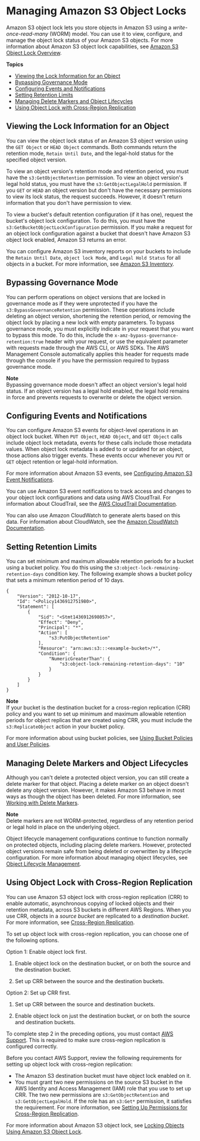 # Managing Amazon S3 Object Locks<a name="object-lock-managing"></a>

Amazon S3 object lock lets you store objects in Amazon S3 using a *write\-once\-read\-many* \(WORM\) model\. You can use it to view, configure, and manage the object lock status of your Amazon S3 objects\. For more information about Amazon S3 object lock capabilities, see [Amazon S3 Object Lock Overview](object-lock-overview.md)\.

**Topics**
+ [Viewing the Lock Information for an Object](#object-lock-managing-view)
+ [Bypassing Governance Mode](#object-lock-managing-bypass)
+ [Configuring Events and Notifications](#object-lock-managing-events)
+ [Setting Retention Limits](#object-lock-managing-retention-limits)
+ [Managing Delete Markers and Object Lifecycles](#object-lock-managing-lifecycle)
+ [Using Object Lock with Cross\-Region Replication](#object-lock-managing-replication)

## Viewing the Lock Information for an Object<a name="object-lock-managing-view"></a>

You can view the object lock status of an Amazon S3 object version using the `GET Object` or `HEAD Object` commands\. Both commands return the retention mode, `Retain Until Date`, and the legal\-hold status for the specified object version\. 

To view an object version's retention mode and retention period, you must have the `s3:GetObjectRetention` permission\. To view an object version's legal hold status, you must have the `s3:GetObjectLegalHold` permission\. If you `GET` or `HEAD` an object version but don't have the necessary permissions to view its lock status, the request succeeds\. However, it doesn't return information that you don't have permission to view\.

To view a bucket's default retention configuration \(if it has one\), request the bucket's object lock configuration\. To do this, you must have the `s3:GetBucketObjectLockConfiguration` permission\. If you make a request for an object lock configuration against a bucket that doesn't have Amazon S3 object lock enabled, Amazon S3 returns an error\.

You can configure Amazon S3 inventory reports on your buckets to include the `Retain Until Date`, `object lock Mode`, and `Legal Hold Status` for all objects in a bucket\. For more information, see [ Amazon S3 Inventory](storage-inventory.md)\.

## Bypassing Governance Mode<a name="object-lock-managing-bypass"></a>

You can perform operations on object versions that are locked in governance mode as if they were unprotected if you have the `s3:BypassGovernanceRetention` permission\. These operations include deleting an object version, shortening the retention period, or removing the object lock by placing a new lock with empty parameters\. To bypass governance mode, you must explicitly indicate in your request that you want to bypass this mode\. To do this, include the `x-amz-bypass-governance-retention:true` header with your request, or use the equivalent parameter with requests made through the AWS CLI, or AWS SDKs\. The AWS Management Console automatically applies this header for requests made through the console if you have the permission required to bypass governance mode\.

**Note**  
Bypassing governance mode doesn't affect an object version's legal hold status\. If an object version has a legal hold enabled, the legal hold remains in force and prevents requests to overwrite or delete the object version\.

## Configuring Events and Notifications<a name="object-lock-managing-events"></a>

You can configure Amazon S3 events for object\-level operations in an object lock bucket\. When `PUT Object`, `HEAD Object`, and `GET Object` calls include object lock metadata, events for these calls include those metadata values\. When object lock metadata is added to or updated for an object, those actions also trigger events\. These events occur whenever you `PUT` or `GET` object retention or legal\-hold information\.

For more information about Amazon S3 events, see [ Configuring Amazon S3 Event Notifications](NotificationHowTo.md)\.

You can use Amazon S3 event notifications to track access and changes to your object lock configurations and data using AWS CloudTrail\. For information about CloudTrail, see the [AWS CloudTrail Documentation](https://docs.aws.amazon.com/cloudtrail/index.html)\. 

You can also use Amazon CloudWatch to generate alerts based on this data\. For information about CloudWatch, see the [Amazon CloudWatch Documentation](https://docs.aws.amazon.com/cloudwatch/index.html)\.

## Setting Retention Limits<a name="object-lock-managing-retention-limits"></a>

You can set minimum and maximum allowable retention periods for a bucket using a bucket policy\. You do this using the `s3:object-lock-remaining-retention-days` condition key\. The following example shows a bucket policy that sets a minimum retention period of 10 days\.

```
{
    "Version": "2012-10-17",
    "Id": "<Policy1436912751980>",
    "Statement": [
        {
            "Sid": "<Stmt1436912698057>",
            "Effect": "Deny",
            "Principal": "*",
            "Action": [
                "s3:PutObjectRetention"
            ],
            "Resource": "arn:aws:s3:::<example-bucket>/*",
            "Condition": {
                "NumericGreaterThan": {
                    "s3:object-lock-remaining-retention-days": "10"
                }
            }
        }
    ]
}
```

**Note**  
If your bucket is the destination bucket for a cross\-region replication \(CRR\) policy and you want to set up minimum and maximum allowable retention periods for object replicas that are created using CRR, you must include the `s3:ReplicateObject` action in your bucket policy\.

For more information about using bucket policies, see [Using Bucket Policies and User Policies](using-iam-policies.md)\.

## Managing Delete Markers and Object Lifecycles<a name="object-lock-managing-lifecycle"></a>

Although you can't delete a protected object version, you can still create a delete marker for that object\. Placing a delete marker on an object doesn't delete any object version\. However, it makes Amazon S3 behave in most ways as though the object has been deleted\. For more information, see [Working with Delete Markers](DeleteMarker.md)\.

**Note**  
Delete markers are not WORM\-protected, regardless of any retention period or legal hold in place on the underlying object\.

Object lifecycle management configurations continue to function normally on protected objects, including placing delete markers\. However, protected object versions remain safe from being deleted or overwritten by a lifecycle configuration\. For more information about managing object lifecycles, see [Object Lifecycle Management](object-lifecycle-mgmt.md)\.

## Using Object Lock with Cross\-Region Replication<a name="object-lock-managing-replication"></a>

You can use Amazon S3 object lock with cross\-region replication \(CRR\) to enable automatic, asynchronous copying of locked objects and their retention metadata, across S3 buckets in different AWS Regions\. When you use CRR, objects in a *source bucket* are replicated to a *destination bucket*\. For more information, see [Cross\-Region Replication](crr.md)\. 

To set up object lock with cross\-region replication, you can choose one of the following options\.

Option 1: Enable object lock first\.

1. Enable object lock on the destination bucket, or on both the source and the destination bucket\. 

1. Set up CRR between the source and the destination buckets\.

Option 2: Set up CRR first\.

1. Set up CRR between the source and destination buckets\.

1. Enable object lock on just the destination bucket, or on both the source and destination buckets\.

To complete step 2 in the preceding options, you must contact [AWS Support](https://console.aws.amazon.com//support/home)\. This is required to make sure cross\-region replication is configured correctly\. 

Before you contact AWS Support, review the following requirements for setting up object lock with cross\-region replication:
+ The Amazon S3 destination bucket must have object lock enabled on it\.
+ You must grant two new permissions on the source S3 bucket in the AWS Identity and Access Management \(IAM\) role that you use to set up CRR\. The two new permissions are `s3:GetObjectRetention` and `s3:GetObjectLegalHold`\. If the role has an `s3:Get*` permission, it satisfies the requirement\. For more information, see [Setting Up Permissions for Cross\-Region Replication](setting-repl-config-perm-overview.md)\.

For more information about Amazon S3 object lock, see [Locking Objects Using Amazon S3 Object Lock](object-lock.md)\.